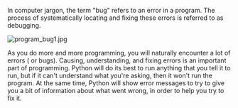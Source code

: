 In computer jargon, the term "bug" refers to an error in a program. The process of systematically locating and fixing these errors is referred to as debugging.  

![program_bug1.jpg](https://global-pixel.codio.io/program_bug1.jpg)

As you do more and more programming, you will naturally encounter a lot of errors ( or bugs). Causing, understanding, and fixing errors is an important part of programming. Python will do its best to run anything that you tell it to run, but if it can't understand what you're asking, then it won't run the program. At the same time, Python will show error messages to try to give you a bit of information about what went wrong, in order to help you try to fix it.
